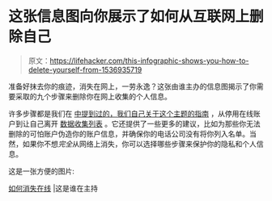 # 这张信息图向你展示了如何从互联网上删除自己

> 原文：<https://lifehacker.com/this-infographic-shows-you-how-to-delete-yourself-from-1536935719>

准备好抹去你的痕迹，消失在网上，一劳永逸？这张由谁主办的信息图揭示了你需要采取的九个步骤来删除你在网上收集的个人信息。



许多步骤都是我们在 [中提到过的，我们自己关于这个主题的指南](https://lifehacker.com/how-to-commit-internet-suicide-and-disappear-from-the-w-5958801) ，从停用在线账户到让自己离开 [数据收集列表](http://lifehacker.com/the-top-50-companies-that-mine-and-sell-your-data-and-1482645222) 。它还提供了一些更多的建议，比如为那些你无法删除的可怕账户伪造你的账户信息，并确保你的电话公司没有将你列入名单。当然，如果你不想*完全*从网络上消失，你可以选择哪些步骤来保护你的隐私和个人信息。

这是一张方便的图片:

[如何消失在线](http://www.whoishostingthis.com/blog/2013/12/12/how-to-disappear-online/) |这是谁在主持